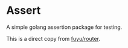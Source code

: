 # Assert
A simple golang assertion package for testing.

This is a direct copy from [fuyu/router](https://git.fuyu.moe/Fuyu/router).
